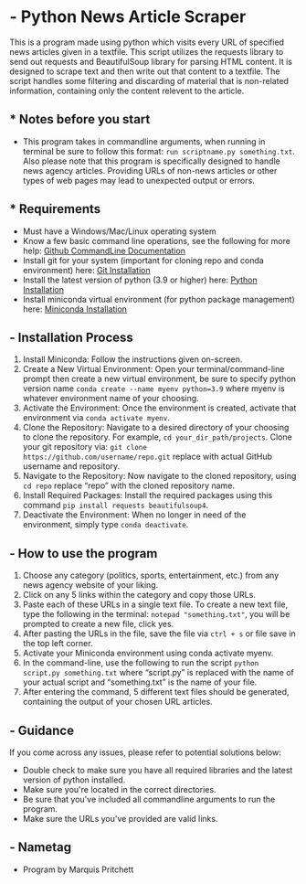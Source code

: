 # - Python News Article Scraper

This is a program made using python which visits every URL of specified news articles given in a textfile. This script utilizes the requests library to send out requests and BeautifulSoup library for parsing HTML content. It is designed to scrape text and then write out that content to a textfile. The script handles some filtering and discarding of material that is non-related information, containing only the content relevent to the article. 
## * Notes before you start
- This program takes in commandline arguments, when running in terminal be sure to follow this format: ```run scriptname.py something.txt```. Also please note that this program is specifically designed to handle news agency articles. Providing URLs of non-news articles or other types of web pages may lead to unexpected output or errors.

## * Requirements

* Must have a Windows/Mac/Linux operating system
* Know a few basic command line operations, see the following for more help: [Github CommandLine Documentation](https://docs.github.com/en/github-cli/github-cli/quickstart)
* Install git for your system (important for cloning repo and conda environment) here: [Git Installation](https://git-scm.com/book/en/v2/Getting-Started-Installing-Git)
* Install the latest version of python (3.9 or higher) here: [Python Installation](https://www.python.org/downloads/)
* Install miniconda virtual environment (for python package management) here: [Miniconda Installation](https://docs.anaconda.com/free/miniconda/miniconda-install/)

## - Installation Process

1. Install Miniconda: Follow the instructions given on-screen.
2. Create a New Virtual Environment: Open your terminal/command-line prompt then create a new virtual environment, be sure to specify python version name ```conda create --name myenv python=3.9``` where myenv is whatever environment name of your choosing.
3. Activate the Environment: Once the environment is created, activate that environment via ```conda activate myenv```.
4. Clone the Repository: Navigate to a desired directory of your choosing to clone the repository. For example, ```cd your_dir_path/projects```. Clone your git repository via: ```git clone https://github.com/username/repo.git``` replace with actual GitHub username and repository.
5. Navigate to the Repository: Now navigate to the cloned repository, using ```cd repo``` replace “repo” with the cloned repository name.
6. Install Required Packages: Install the required packages using this command ```pip install requests beautifulsoup4```.
7. Deactivate the Environment: When no longer in need of the environment, simply type ```conda deactivate```.

## - How to use the program

1. Choose any category (politics, sports, entertainment, etc.) from any news agency website of your liking.
2. Click on any 5 links within the category and copy those URLs.
3. Paste each of these URLs in a single text file. To create a new text file, type the following in the terminal: ```notepad "something.txt"```, you will be prompted to create a new file, click yes.
4. After pasting the URLs in the file, save the file via ```ctrl + s``` or file save in the top left corner.
5. Activate your Miniconda environment using conda activate myenv.
6. In the command-line, use the following to run the script ```python script.py something.txt``` where “script.py” is replaced with the name of your actual script and “something.txt” is the name of your file.
7. After entering the command, 5 different text files should be generated, containing the output of your chosen URL articles.

## - Guidance

If you come across any issues, please refer to potential solutions below:

* Double check to make sure you have all required libraries and the latest version of python installed.
* Make sure you're located in the correct directories.
* Be sure that you've included all commandline arguments to run the program.
* Make sure the URLs you've provided are valid links.


## - Nametag

- Program by Marquis Pritchett